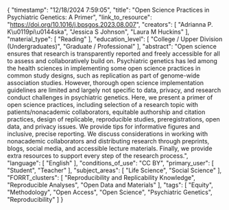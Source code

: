 {
    "timestamp": "12/18/2024 7:59:05",
    "title": "Open Science Practices in Psychiatric Genetics: A Primer",
    "link_to_resource": "https://doi.org/10.1016/j.bpsgos.2023.08.007",
    "creators": [
        "Adrianna P. K\u0119pi\u0144ska",
        "Jessica S Johnson",
        "Laura M Huckins"
    ],
    "material_type": [
        "Reading"
    ],
    "education_level": [
        "College / Upper Division (Undergraduates)",
        "Graduate / Professional"
    ],
    "abstract": "Open science ensures that research is transparently reported and freely accessible for all to assess and collaboratively build on. Psychiatric genetics has led among the health sciences in implementing some open science practices in common study designs, such as replication as part of genome-wide association studies. However, thorough open science implementation guidelines are limited and largely not specific to data, privacy, and research conduct challenges in psychiatric genetics. Here, we present a primer of open science practices, including selection of a research topic with patients/nonacademic collaborators, equitable authorship and citation practices, design of replicable, reproducible studies, preregistrations, open data, and privacy issues. We provide tips for informative figures and inclusive, precise reporting. We discuss considerations in working with nonacademic collaborators and distributing research through preprints, blogs, social media, and accessible lecture materials. Finally, we provide extra resources to support every step of the research process.",
    "language": [
        "English"
    ],
    "conditions_of_use": "CC BY",
    "primary_user": [
        "Student",
        "Teacher"
    ],
    "subject_areas": [
        "Life Science",
        "Social Science"
    ],
    "FORRT_clusters": [
        "Reproducibility and Replicability Knowledge",
        "Reproducible Analyses",
        "Open Data and Materials"
    ],
    "tags": [
        "Equity",
        "Methodology",
        "Open Access",
        "Open Science",
        "Psychiatric Genetics",
        "Reproducibility"
    ]
}